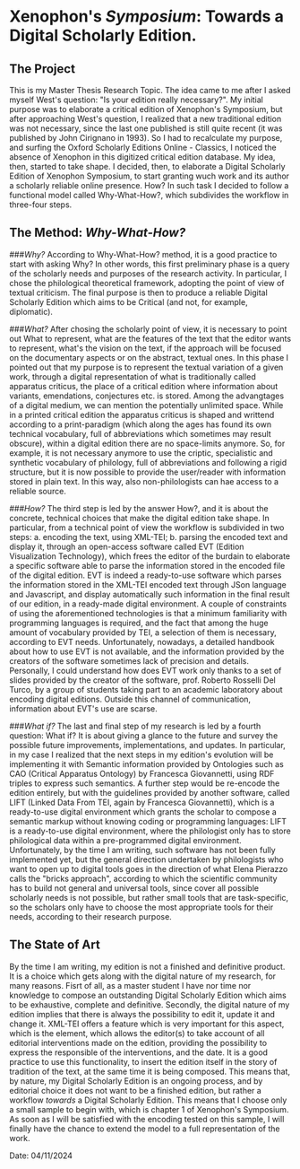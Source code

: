 # Xenophon's _Symposium_: Towards a Digital Scholarly Edition.


## The Project

This is my Master Thesis Research Topic. The idea came to me after I asked myself West's question: "Is your edition really necessary?". 
My initial purpose was to elaborate a critical edition of Xenophon's Symposium, but after approaching West's question, I realized that a new traditional edition was not necessary, since the last one published is still quite recent (it was published by John Cirignano in 1993). So I had to recalculate my purpose, and surfing the  Oxford Scholarly Editions Online - Classics, I noticed the absence of Xenophon in this digitized critical edition database. 
My idea, then, started to take shape. I decided, then, to elaborate a Digital Scholarly Edition of Xenophon Symposium, to start granting wuch work and its author a scholarly reliable online presence. 
How? In such task I decided to follow a functional model called Why-What-How?, which subdivides the workflow in three-four steps. 


## The Method: _Why-What-How?_

###_Why?_
According to Why-What-How? method, it is a good practice to start with asking Why? In other words, this first preliminary phase is a query of the scholarly needs and purposes of the research activity. In particular, I chose the philological theoretical framework, adopting the point of view of textual criticism. The final purpose is then to produce a reliable Digital Scholarly Edition which aims to be Critical (and not, for example, diplomatic). 

###_What?_
After chosing the scholarly point of view, it is necessary to point out What to represent, what are the features of the text that the editor wants to represent, what's the vision on the text, if the approach will be focused on the documentary aspects or on the abstract, textual ones. In this phase I pointed out that my purpose is to represent the textual variation of a given work, through a digital representation of what is traditionally called apparatus criticus, the place of a critical edition where information about variants, emendations, conjectures etc. is stored. Among the advangtages of a digital medium, we can mention the potentially unlimited space. While in a printed critical edition the apparatus criticus is shaped and writtend according to a print-paradigm (which along the ages has found its own technical vocabulary, full of abbreviations which sometimes may result obscure), within a digital edition there are no space-limits anymore. So, for example, it is not necessary anymore to use the criptic, specialistic and synthetic vocabulary of philology, full of abbreviations and following a rigid structure, but it is now possible to provide the user/reader with information stored in plain text. In this way, also non-philologists can hae access to a reliable source. 

###_How?_
The third step is led by the answer How?, and it is about the concrete, technical choices that make the digital edition take shape. In particular, from a technical point of view the workflow is subdivided in two steps: 
a. encoding the text, using XML-TEI; 
b. parsing the encoded text and display it, through an open-access software called EVT (Edition Visualization Technology), which frees the editor of the burdain to elaborate a specific software able to parse the information stored in the encoded file of the digital edition. EVT is indeed a ready-to-use software which parses the information stored in the XML-TEI encoded text through JSon language and Javascript, and display automatically such information in the final result of our edition, in a ready-made digital environment. 
A couple of constraints of using the aforementioned technologies is that a minimum familiarity with programming languages is required, and the fact that among the huge amount of vocabulary provided by TEI, a selection of them is necessary, according to EVT needs. Unfortunately, nowadays, a detailed handbook about how to use EVT is not available, and the information provided by the creators of the software sometimes lack of precision and details. Personally, I could understand how does EVT work only thanks to a set of slides provided by the creator of the software, prof. Roberto Rosselli Del Turco, by a group of students taking part to an academic laboratory about encoding digital editions. Outside this channel of communication, information about EVT's use are scarse. 

###_What if?_
The last and final step of my research is led by a fourth question: What if? It is about giving a glance to the future and survey the possible future improvements, implementations, and updates. In particular, in my case I realized that the next steps in my edition's evolution will be implementing it with Semantic information provided by Ontologies such as CAO (Critical Apparatus Ontology) by Francesca Giovannetti, using RDF triples to express such semantics. A further step would be re-encode the edition entirely, but with the guidelines provided by another software, called LIFT (Linked Data From TEI, again by Francesca Giovannetti), which is a ready-to-use digital environment which grants the scholar to compose a semantic markup without knowing coding or programming languages: LIFT is a ready-to-use digital environment, where the philologist only has to store philological data within a pre-programmed digital environment. Unfortunately, by the time I am writing, such software has not been fully implemented yet, but the general direction undertaken by philologists who want to open up to digital tools goes in the direction of what Elena Pierazzo calls the "bricks approach", according to which the scientific community has to build not general and universal tools, since cover all possible scholarly needs is not possible, but rather small tools that are task-specific, so the scholars only have to choose the most appropriate tools for their needs, according to their research purpose. 

## The State of Art

By the time I am writing, my edition is not a finished and definitive product. 
It is a choice which gets along with the digital nature of my research, for many reasons. Fisrt of all, as a master student I have nor time nor knowledge to compose an outstanding Digital Scholarly Edition which aims to be exhaustive, complete and definitive. Secondly, the digital nature of my edition implies that there is always the possibility to edit it, update it and change it. XML-TEI offers a feature which is very important for this aspect, which is the <listChange> element, which allows the editor(s) to take account of all editorial interventions made on the edition, providing the possibility to express the responsible of the interventions, and the date. It is a good practice to use this functionality, to insert the edition itself in the story of tradition of the text, at the same time it is being composed. This means that, by nature, my Digital Scholarly Edition is an ongoing process, and by editorial choice it does not want to be a finished edition, but rather a workflow _towards_ a Digital Scholarly Edition. This means that I choose only a small sample to begin with, which is chapter 1 of Xenophon's Symposium. As soon as I will be satisfied with the encoding tested on this sample, I will finally have the chance to extend the model to a full representation of the work. 

Date: 04/11/2024
